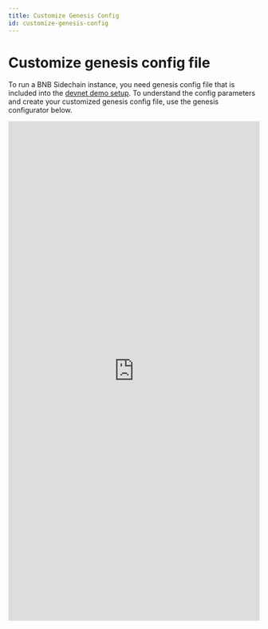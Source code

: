 ```yaml
---
title: Customize Genesis Config
id: customize-genesis-config
---
```


# Customize genesis config file

To run a BNB Sidechain instance, you need genesis config file that is included into the [devnet demo setup](https://github.com/Ankr-network/bas-devnet-setup).
To understand the config parameters and create your customized genesis config file, use the genesis configurator below.
<iframe 
  width="100%"
  height="1000"
  src="http://rpc.dev-02.bas.ankr.com:3002/"
  frameborder="0"
  allowfullscreen>
</iframe>

